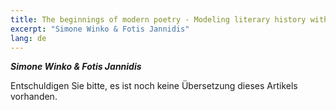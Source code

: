 ```yaml
---
title: The beginnings of modern poetry - Modeling literary history with text similarities
excerpt: "Simone Winko & Fotis Jannidis"
lang: de
---
```


***Simone Winko & Fotis Jannidis***

Entschuldigen Sie bitte, es ist noch keine Übersetzung dieses Artikels vorhanden.